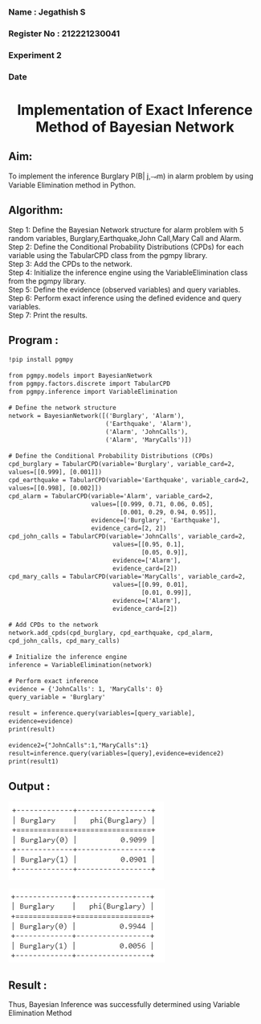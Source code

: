 <H3>Name : Jegathish S</H3>
<H3>Register No : 212221230041</H3>
<H3>Experiment 2</H3>
<H3>Date</H3>
<h1 align =center>Implementation of Exact Inference Method of Bayesian Network</h1>

## Aim:
To implement the inference Burglary P(B| j,⥗m) in alarm problem by using Variable Elimination method in Python.

## Algorithm:

Step 1: Define the Bayesian Network structure for alarm problem with 5 random variables, Burglary,Earthquake,John Call,Mary Call and Alarm.<br>
Step 2: Define the Conditional Probability Distributions (CPDs) for each variable using the TabularCPD class from the pgmpy library.<br>
Step 3: Add the CPDs to the network.<br>
Step 4: Initialize the inference engine using the VariableElimination class from the pgmpy library.<br>
Step 5: Define the evidence (observed variables) and query variables.<br>
Step 6: Perform exact inference using the defined evidence and query variables.<br>
Step 7: Print the results.<br>

## Program :
```
!pip install pgmpy

from pgmpy.models import BayesianNetwork
from pgmpy.factors.discrete import TabularCPD
from pgmpy.inference import VariableElimination

# Define the network structure
network = BayesianNetwork([('Burglary', 'Alarm'),
                           ('Earthquake', 'Alarm'),
                           ('Alarm', 'JohnCalls'),
                           ('Alarm', 'MaryCalls')])

# Define the Conditional Probability Distributions (CPDs)
cpd_burglary = TabularCPD(variable='Burglary', variable_card=2, values=[[0.999], [0.001]])
cpd_earthquake = TabularCPD(variable='Earthquake', variable_card=2, values=[[0.998], [0.002]])
cpd_alarm = TabularCPD(variable='Alarm', variable_card=2,
                       values=[[0.999, 0.71, 0.06, 0.05],
                               [0.001, 0.29, 0.94, 0.95]],
                       evidence=['Burglary', 'Earthquake'],
                       evidence_card=[2, 2])
cpd_john_calls = TabularCPD(variable='JohnCalls', variable_card=2,
                             values=[[0.95, 0.1],
                                     [0.05, 0.9]],
                             evidence=['Alarm'],
                             evidence_card=[2])
cpd_mary_calls = TabularCPD(variable='MaryCalls', variable_card=2,
                             values=[[0.99, 0.01],
                                     [0.01, 0.99]],
                             evidence=['Alarm'],
                             evidence_card=[2])

# Add CPDs to the network
network.add_cpds(cpd_burglary, cpd_earthquake, cpd_alarm, cpd_john_calls, cpd_mary_calls)

# Initialize the inference engine
inference = VariableElimination(network)

# Perform exact inference
evidence = {'JohnCalls': 1, 'MaryCalls': 0} 
query_variable = 'Burglary'

result = inference.query(variables=[query_variable], evidence=evidence)
print(result)

evidence2={"JohnCalls":1,"MaryCalls":1}
result=inference.query(variables=[query],evidence=evidence2)
print(result1)
```


## Output :
![output](1.png)

![output](2.png)

## Result :
Thus, Bayesian Inference was successfully determined using Variable Elimination Method


